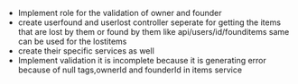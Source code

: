 - Implement role for the validation of owner and founder
- create userfound and userlost controller seperate for getting the items that are lost by them or found by them like api/users/id/founditems same can be used for the lostitems
- create their specific services as well
- Implement validation it is incomplete because it is generating error because of null tags,ownerId and founderId in items service

